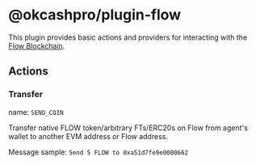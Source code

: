 # @okcashpro/plugin-flow

This plugin provides basic actions and providers for interacting with the [Flow Blockchain](https://developers.flow.com/).

## Actions

### Transfer

name: `SEND_COIN`

Transfer native FLOW token/arbitrary FTs/ERC20s on Flow from agent's wallet to another EVM address or Flow address.

Message sample: `Send 5 FLOW to 0xa51d7fe9e0080662`

